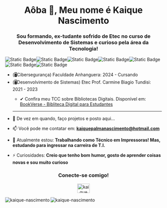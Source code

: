 <h1 align="center">Aôba 👋, Meu nome é Kaique Nascimento</h1>
<h3 align="center">Sou formando, ex-tudante sofrido de Etec no curso de Desenvolvimento de Sistemas e curioso pela área da Tecnologia!</h3>

![Static Badge](https://img.shields.io/badge/HTML-%23E34F26?style=for-the-badge&logo=html5&logoColor=black)![Static Badge](https://img.shields.io/badge/CSS-%231572B6?style=for-the-badge&logo=css3&logoColor=black)![Static Badge](https://img.shields.io/badge/-Bootstrap-%237952B3?style=for-the-badge&logo=bootstrap&logoColor=black&color=%237952B3)![Static Badge](https://img.shields.io/badge/Javascript-%23F7DF1E?style=for-the-badge&logo=javascript&logoColor=black)![Static Badge](https://img.shields.io/badge/PHP-%23777BB4?style=for-the-badge&logo=php&logoColor=black)![Static Badge](https://img.shields.io/badge/MySql-%234479A1?style=for-the-badge&logo=Mysql&logoColor=black)![Static Badge](https://img.shields.io/badge/PYTHON-%233776AB?style=for-the-badge&logo=python&logoColor=white)
<br><!-- 👨‍💻 Atualmente, estudando:
![Static Badge](https://img.shields.io/badge/-React--Native-black?style=for-the-badge&logo=react&logoColor=%2361DAFB)![Static Badge](https://img.shields.io/badge/Visual--Basic-%23512BD4?style=for-the-badge&logo=visualbasic)
-->

<ul>      <li> (🖥Cibersegurança) Faculdade Anhanguera: 2024 - Cursando</li>
<li>(🖥Desenvolvimento de Sistemas) Etec Prof. Carmine Biagio Tundisi: 2021 - 2023 </li> 
 

- ✔ Confira meu TCC sobre Bibliotecas Digitais. Disponível em: [BookVerse - Bibliteca Digital para Estudantes](https://github.com/Kaique-Nascimento/BookVerse-TCC)
  </ul>


 
     <hr>
 
 - 💼 De vez em quando, faço projetos e posto aqui...
   
- 📫 Você pode me contatar em: **kaiquepalmanascimento@hotmail.com**

- 📄 Atualmente estou: **Trabalhando como Técnico em Impressoras! Mas, estudando para ingressar na carreira de T.I.**

- ⚡ Curiosidades: **Creio que tenho bom humor, gosto de aprender coisas novas e sou muito curioso**

<h3 align="center">Conecte-se comigo!</h3>
<p align="center">
<a href=https://www.linkedin.com/in/kaique-nascimento-41171723a target="_blank"><img align="center" src="https://raw.githubusercontent.com/rahuldkjain/github-profile-readme-generator/master/src/images/icons/Social/linked-in-alt.svg" alt="kaique nascimento" height="30" width="40" /></a>
</p>

 <img align="left" src="https://github-readme-stats.vercel.app/api/top-langs?username=kaique-nascimento&show_icons=true&title_color=4826f2&locale=en&layout=compact" alt="kaique-nascimento" />

<img align="left" src="https://github-readme-stats.vercel.app/api?username=kaique-nascimento&show_icons=true&title_color=4826f2&locale=en" alt="kaique-nascimento" />


